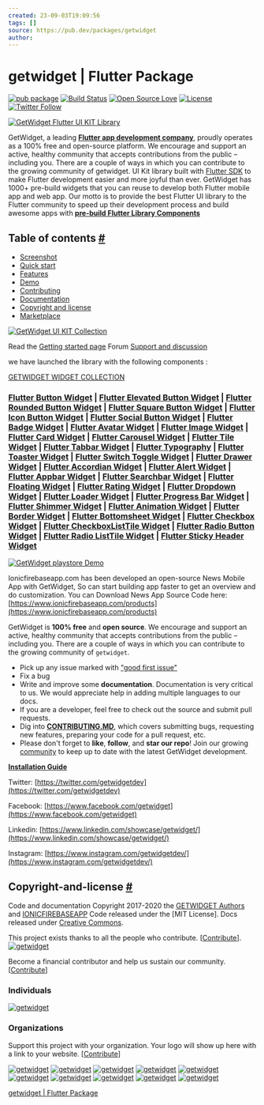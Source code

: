 ```yaml
---
created: 23-09-03T19:09:56
tags: []
source: https://pub.dev/packages/getwidget
author:
---
```


# getwidget | Flutter Package

[![pub package](https://img.shields.io/pub/v/getwidget.svg)](https://pub.dartlang.org/packages/getwidget)
[![Build Status](https://travis-ci.org/ionicfirebaseapp/getwidget.svg?branch=master)](https://travis-ci.com/ionicfirebaseapp/getwidget)
[![Open Source Love](https://badges.frapsoft.com/os/v1/open-source.svg?v=102)](https://opensource.org/licenses/MIT)
[![License](https://img.shields.io/badge/license-MIT-orange.svg)](https://github.com/ionicfirebaseapp/getwidget/blob/main/LICENSE)
[![Twitter Follow](https://img.shields.io/twitter/follow/getwidgetdev.svg?style=social)](https://twitter.com/getwidgetdev)

[![GetWidget Flutter UI KIT Library](https://ik.imagekit.io/ionicfirebaseapp/logo.black_iOBoLWdj2I.png)](https://www.getwidget.dev/)

GetWidget, a leading [**Flutter app development company**](https://www.getwidget.dev/hire-flutter-developer), proudly operates as a 100% free and open-source platform. We encourage and support an active, healthy community that accepts contributions from the public – including you. There are a couple of ways in which you can contribute to the growing community of getwidget. UI Kit library built with [Flutter SDK](https://flutter.dev/) to make Flutter development easier and more joyful than ever. GetWidget has 1000+ pre-build widgets that you can reuse to develop both Flutter mobile app and web app. Our motto is to provide the best Flutter UI library to the Flutter community to speed up their development process and build awesome apps with [**pre-build Flutter Library Components**](https://docs.getwidget.dev/)

## Table of contents [#](https://pub.dev/packages/getwidget#table-of-contents)

- [Screenshot](https://pub.dev/packages/getwidget#screenshot)
- [Quick start](https://pub.dev/packages/getwidget#quick-start)
- [Features](https://pub.dev/packages/getwidget#features)
- [Demo](https://pub.dev/packages/getwidget#demo)
- [Contributing](https://pub.dev/packages/getwidget#contributing)
- [Documentation](https://pub.dev/packages/getwidget#documentation)
- [Copyright and license](https://pub.dev/packages/getwidget#copyright-and-license)
- [Marketplace](https://market.getwidget.dev/)

[![GetWidget UI KIT Collection](https://ik.imagekit.io/h9hq9qdx8/getwidget/GitHub_Image.webp)](https://docs.getwidget.dev/)

Read the [Getting started page](https://docs.getwidget.dev/) Forum [Support and discussion](https://forum.getwidget.dev/)

we have launched the library with the following components :

[GETWIDGET WIDGET COLLECTION](https://www.getwidget.dev/features)

### [Flutter Button Widget](https://docs.getwidget.dev/gf-button) | [Flutter Elevated Button Widget](https://docs.getwidget.dev/gf-button/standard-button) | [Flutter Rounded Button Widget](https://docs.getwidget.dev/gf-button/pills-button) | [Flutter Square Button Widget](https://docs.getwidget.dev/gf-button/square-button) | [Flutter Icon Button Widget](https://docs.getwidget.dev/gf-button/icon-button) | [Flutter Social Button Widget](https://docs.getwidget.dev/gf-button/social-button) | [Flutter Badge Widget](https://docs.getwidget.dev/gf-badge) | [Flutter Avatar Widget](https://docs.getwidget.dev/gf-avatar) | [Flutter Image Widget](https://docs.getwidget.dev/gf-image) | [Flutter Card Widget](https://docs.getwidget.dev/gf-card) | [Flutter Carousel Widget](https://docs.getwidget.dev/gf-carousel) | [Flutter Tile Widget](https://docs.getwidget.dev/gf-tile) | [Flutter Tabbar Widget](https://docs.getwidget.dev/gf-tab) | [Flutter Typography](https://docs.getwidget.dev/gf-typography) | [Flutter Toaster Widget](https://docs.getwidget.dev/gf-toast) | [Flutter Switch Toggle Widget](https://docs.getwidget.dev/gf-toggle) | [Flutter Drawer Widget](https://docs.getwidget.dev/gf-drawer) | [Flutter Accordian Widget](https://docs.getwidget.dev/gf-accordion) | [Flutter Alert Widget](https://docs.getwidget.dev/gf-alert) | [Flutter Appbar Widget](https://docs.getwidget.dev/gf-appbar) | [Flutter Searchbar Widget](https://docs.getwidget.dev/gf-searchbar) | [Flutter Floating Widget](https://docs.getwidget.dev/gf-floating-widget) | [Flutter Rating Widget](https://docs.getwidget.dev/gf-rating) | [Flutter Dropdown Widget](https://docs.getwidget.dev/gf-dropdown) | [Flutter Loader Widget](https://docs.getwidget.dev/gf-loader) | [Flutter Progress Bar Widget](https://docs.getwidget.dev/gf-progress-bar) | [Flutter Shimmer Widget](https://docs.getwidget.dev/gf-shimmer) | [Flutter Animation Widget](https://docs.getwidget.dev/gf-animation) | [Flutter Border Widget](https://docs.getwidget.dev/gf-border) | [Flutter Bottomsheet Widget](https://docs.getwidget.dev/gf-bottomsheet) | [Flutter Checkbox Widget](https://docs.getwidget.dev/gf-checkbox) | [Flutter CheckboxListTile Widget](https://docs.getwidget.dev/gf-checkbox-listtile) | [Flutter Radio Button Widget](https://docs.getwidget.dev/gf-radio) | [Flutter Radio ListTile Widget](https://docs.getwidget.dev/gf-radio-listtile) | [Flutter Sticky Header Widget](https://docs.getwidget.dev/gf-radio-listtile)

[![GetWidget playstore Demo](https://ik.imagekit.io/ionicfirebaseapp/tr:dpr-auto,tr:w-auto/playstore_NQQBiJIQ1.png)](https://play.google.com/store/apps/details?id=dev.getflutter.appkit)

Ionicfirebaseapp.com has been developed an open-source News Mobile App with GetWidget, So can start building app faster to get an overview and do customization. You can Download News App Source Code here: [https://www.ionicfirebaseapp.com/products](https://www.ionicfirebaseapp.com/products)

GetWidget is **100% free** and **open source**. We encourage and support an active, healthy community that accepts contributions from the public – including you. There are a couple of ways in which you can contribute to the growing community of `getwidget`.

- Pick up any issue marked with ["good first issue"](https://github.com/ionicfirebaseapp/getwidget/issues?q=is:open+is:issue+label:%22good+first+issue%22)
- Fix a bug
- Write and improve some **documentation**. Documentation is very critical to us. We would appreciate help in adding multiple languages to our docs.
- If you are a developer, feel free to check out the source and submit pull requests.
- Dig into [**CONTRIBUTING.MD**](https://github.com/ionicfirebaseapp/getwidget/blob/main/CONTRIBUTING.md), which covers submitting bugs, requesting new features, preparing your code for a pull request, etc.
- Please don't forget to **like**, **follow**, and **star our repo**! Join our growing [community](https://forum.getwidget.dev/) to keep up to date with the latest GetWidget development.

[**Installation Guide**](https://docs.getwidget.dev/)

Twitter: [https://twitter.com/getwidgetdev](https://twitter.com/getwidgetdev)

Facebook: [https://www.facebook.com/getwidget](https://www.facebook.com/getwidget)

Linkedin: [https://www.linkedin.com/showcase/getwidget/](https://www.linkedin.com/showcase/getwidget/)

Instagram: [https://www.instagram.com/getwidgetdev/](https://www.instagram.com/getwidgetdev/)

## Copyright-and-license [#](https://pub.dev/packages/getwidget#copyright-and-license)

Code and documentation Copyright 2017-2020 the [GETWIDGET Authors](https://www.getwidget.dev/) and [IONICFIREBASEAPP](https://ionicfirebaseapp.com/) Code released under the \[MIT License\]. Docs released under [Creative Commons](https://creativecommons.org/licenses/by/3.0/).

This project exists thanks to all the people who contribute. \[[Contribute](https://github.com/ionicfirebaseapp/getwidget/blob/main/CONTRIBUTING.md)].
[![getwidget](https://opencollective.com/getwidget/contributors.svg?width=890&button=false)](https://github.com/ionicfirebaseapp/getwidget/graphs/contributors)

Become a financial contributor and help us sustain our community. \[[Contribute](https://opencollective.com/getwidget/contribute)\]

### Individuals

[![getwidget](https://opencollective.com/getwidget/individuals.svg?width=890)](https://opencollective.com/getwidget)

### Organizations

Support this project with your organization. Your logo will show up here with a link to your website. \[[Contribute](https://opencollective.com/getwidget/contribute)\]

[![getwidget](https://opencollective.com/getwidget/organization/0/avatar.svg)](https://opencollective.com/getwidget/organization/0/website)
[![getwidget](https://opencollective.com/getwidget/organization/1/avatar.svg)](https://opencollective.com/getwidget/organization/1/website)
[![getwidget](https://opencollective.com/getwidget/organization/2/avatar.svg)](https://opencollective.com/getwidget/organization/2/website)
[![getwidget](https://opencollective.com/getwidget/organization/3/avatar.svg)](https://opencollective.com/getwidget/organization/3/website)
[![getwidget](https://opencollective.com/getwidget/organization/4/avatar.svg)](https://opencollective.com/getwidget/organization/4/website)
[![getwidget](https://opencollective.com/getwidget/organization/5/avatar.svg)](https://opencollective.com/getwidget/organization/5/website)
[![getwidget](https://opencollective.com/getwidget/organization/6/avatar.svg)](https://opencollective.com/getwidget/organization/6/website)
[![getwidget](https://opencollective.com/getwidget/organization/7/avatar.svg)](https://opencollective.com/getwidget/organization/7/website)
[![getwidget](https://opencollective.com/getwidget/organization/8/avatar.svg)](https://opencollective.com/getwidget/organization/8/website)
[![getwidget](https://opencollective.com/getwidget/organization/9/avatar.svg)](https://opencollective.com/getwidget/organization/9/website)

[getwidget | Flutter Package](https://pub.dev/packages/getwidget)
